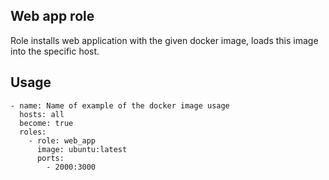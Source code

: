 ## Web app role

Role installs web application with the given docker image, loads this image into the specific host.

## Usage

```
- name: Name of example of the docker image usage
  hosts: all
  become: true
  roles:
    - role: web_app
      image: ubuntu:latest
      ports:
        - 2000:3000
```

